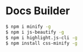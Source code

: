 # Docs Builder

```bash
$ npm i minify -g
$ npm i js-beautify -g
$ npm i highlight.js-cli -g
$ npm install css-minify -g
```

